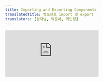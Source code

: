 ```yaml
---
title: Importing and Exporting Components
translatedTitle: 컴포넌트 import 및 export
translators: [정재남, 박문하, 최민정]
---
```


<iframe 
  style={{aspectRatio: 1.7778, width: '100%'}} 
  src="https://www.youtube.com/embed/playlist?list=PLjQV3hketAJkh6BEl0n4PDS_2fBd0cS9v&index=8"
  title="YouTube video player" 
  frameBorder="0" 
/>

<Intro>

The magic of components lies in their reusability: you can create components that are composed of other components. But as you nest more and more components, it often makes sense to start splitting them into different files. This lets you keep your files easy to scan and reuse components in more places.
<Trans>컴포넌트의 가장 큰 장점은 재사용성으로 컴포넌트를 조합해 또 다른 컴포넌트를 만들 수 있습니다. 컴포넌트를 여러 번 중첩하게 되면 다른 파일로 분리해야 하는 시점이 생깁니다. 이렇게 분리하면 나중에 파일을 찾기 더 쉽고 재사용하기 편리해집니다.</Trans>

</Intro>

<YouWillLearn>

* What a root component file is
* How to import and export a component
* When to use default and named imports and exports
* How to import and export multiple components from one file
* How to split components into multiple files
<TransBlock>
  - 루트 컴포넌트란 무엇인지
  - 컴포넌트를 import하고 export하는 방법
  - default 및 이름 있는 import / export 를 사용해야 하는 경우
  - 하나의 파일에서 여러 컴포넌트를 import / export 하는 방법
  - 컴포넌트를 여러 파일로 분할하는 방법
</TransBlock>
</YouWillLearn>

## The root component file<Trans>루트 컴포넌트 파일</Trans> {/*the-root-component-file*/}

In [Your First Component](/learn/your-first-component), you made a `Profile` component and a `Gallery` component that renders it:
<Trans>[첫번째 컴포넌트](/learn/your-first-component)에서 만든 `Profile` 컴포넌트와 `Gallery` 컴포넌트는 아래와 같이 렌더링 됩니다:</Trans>

<Sandpack>

```js
function Profile() {
  return (
    <img
      src="https://i.imgur.com/MK3eW3As.jpg"
      alt="Katherine Johnson"
    />
  );
}

export default function Gallery() {
  return (
    <section>
      <h1>Amazing scientists</h1>
      <Profile />
      <Profile />
      <Profile />
    </section>
  );
}
```

```css
img { margin: 0 10px 10px 0; height: 90px; }
```

</Sandpack>

These currently live in a **root component file,** named `App.js` in this example. In [Create React App](https://create-react-app.dev/), your app lives in `src/App.js`. Depending on your setup, your root component could be in another file, though. If you use a framework with file-based routing, such as Next.js, your root component will be different for every page.
<Trans>이 예제의 컴포넌트들은 모두 `App.js`라는 **root 컴포넌트 파일**에 존재합니다. [Create React App](https://create-react-app.dev/)에서는 앱 전체가 `src/App.js`에서 실행됩니다. 설정에 따라 root 컴포넌트가 다른 파일에 위치할 수도 있습니다. Next.js처럼 파일 기반으로 라우팅하는 프레임워크일 경우 페이지별로 root 컴포넌트가 다를 수 있습니다.</Trans>

## Exporting and importing a component<Trans>컴포넌트 import 및 export하기</Trans> {/*exporting-and-importing-a-component*/}

What if you want to change the landing screen in the future and put a list of science books there? Or place all the profiles somewhere else? It makes sense to move `Gallery` and `Profile` out of the root component file. This will make them more modular and reusable in other files. You can move a component in three steps:
<Trans>나중에 랜딩 화면을 변경하여 과학 도서 목록을 넣으려면 어떻게 해야 하나요? 아니면 모든 프로필을 다른 곳에 배치하고자 한다면? `Gallery`와 `Profile`을 root 컴포넌트 파일 밖으로 옮기는 것이 좋을 것 같습니다. 이렇게 하면 보다 모듈성이 강화되고 다른 파일에서 재사용할 수 있게 됩니다. 컴포넌트는 다음 세 단계로  이동할 수 있습니다.</Trans>

1. **Make** a new JS file to put the components in.
2. **Export** your function component from that file (using either [default](https://developer.mozilla.org/docs/Web/JavaScript/Reference/Statements/export#using_the_default_export) or [named](https://developer.mozilla.org/docs/Web/JavaScript/Reference/Statements/export#using_named_exports) exports).
3. **Import** it in the file where you’ll use the component (using the corresponding technique for importing [default](https://developer.mozilla.org/docs/Web/JavaScript/Reference/Statements/import#importing_defaults) or [named](https://developer.mozilla.org/docs/Web/JavaScript/Reference/Statements/import#import_a_single_export_from_a_module) exports).

<TransBlock>
  1. 컴포넌트를 넣을 JS 파일을 **생성**합니다.
  2. 새로 만든 파일에서 함수 컴포넌트를 **export** 합니다. ([default](https://developer.mozilla.org/docs/Web/JavaScript/Reference/Statements/export#using_the_default_export) 또는 [named](https://developer.mozilla.org/docs/Web/JavaScript/Reference/Statements/export#using_named_exports) export 방식을 사용합니다.)
  3. 컴포넌트를 사용할 파일에서 **import** 합니다. ([default](https://developer.mozilla.org/docs/Web/JavaScript/Reference/Statements/import#importing_defaults) 또는 [named](https://developer.mozilla.org/docs/Web/JavaScript/Reference/Statements/import#import_a_single_export_from_a_module) export에 대응하는 방식으로 import 합니다.)
</TransBlock>

Here both `Profile` and `Gallery` have been moved out of `App.js` into a new file called `Gallery.js`. Now you can change `App.js` to import `Gallery` from `Gallery.js`:
<Trans>여기서 `Profile`과 `Gallery`는 모두 `App.js`에서 `Gallery.js`라는 새 파일로 이동했습니다. 이제 `App.js`를 변경하여 `Gallery.js`에서 `Gallery`를 import할 수 있습니다:</Trans>

<Sandpack>

```js App.js
import Gallery from './Gallery.js';

export default function App() {
  return (
    <Gallery />
  );
}
```

```js Gallery.js
function Profile() {
  return (
    <img
      src="https://i.imgur.com/QIrZWGIs.jpg"
      alt="Alan L. Hart"
    />
  );
}

export default function Gallery() {
  return (
    <section>
      <h1>Amazing scientists</h1>
      <Profile />
      <Profile />
      <Profile />
    </section>
  );
}
```

```css
img { margin: 0 10px 10px 0; height: 90px; }
```

</Sandpack>

Notice how this example is broken down into two component files now:
<Trans>이제 이 예제에서는 컴포넌트들이 두 파일로 나뉘게 되었습니다:</Trans>

1. `Gallery.js`:
    - Defines the `Profile` component which is only used within the same file and is not exported.
    - Exports the `Gallery` component as a **default export.**
    <TransBlock>
    - 동일한 파일 내에서만 사용되며 export하지 않는 `Profile` 컴포넌트를 정의합니다.
    - `Gallery` 컴포넌트를 **default export** 방식으로 export 합니다.
    </TransBlock>
2. `App.js`:
    - Imports `Gallery` as a **default import** from `Gallery.js`.
    - Exports the root `App` component as a **default export.**
    <TransBlock>
    - `Gallery`를 `Gallery.js`로부터 **default import** 방식으로 import 합니다.
    - root `App` 컴포넌트를 **default export** 방식으로 **export** 합니다.
    </TransBlock>

<Note>

You may encounter files that leave off the `.js` file extension like so:
<Trans>가끔 `.js`와 같은 파일 확장자가 없는 때도 있습니다.</Trans>

```js 
import Gallery from './Gallery';
```

Either `'./Gallery.js'` or `'./Gallery'` will work with React, though the former is closer to how [native ES Modules](https://developer.mozilla.org/docs/Web/JavaScript/Guide/Modules) work.
<Trans>React에서는 `'./Gallery.js'` 또는 `'./Gallery'` 둘 다 사용할 수 있지만 전자의 경우가  [ES Modules](https://developer.mozilla.org/docs/Web/JavaScript/Guide/Modules) 사용 방법에 더 가깝습니다.</Trans>

</Note>

<DeepDive>

#### Default vs named exports {/*default-vs-named-exports*/}

There are two primary ways to export values with JavaScript: default exports and named exports. So far, our examples have only used default exports. But you can use one or both of them in the same file. **A file can have no more than one _default_ export, but it can have as many _named_ exports as you like.**
<Trans>보통 JavaScript에서는 default export와 named export라는 두 가지 방법으로 값을 export 합니다. 지금까지의 예제에서는 default export만 사용했지만 두 방법 다 한 파일에서 사용할 수도 있습니다. **다만 한 파일에서는 하나의 *default* export만 존재할 수 있고 *named* export는 여러 개가 존재할 수 있습니다.**</Trans>

![Default and named exports](/images/docs/illustrations/i_import-export.svg)

How you export your component dictates how you must import it. You will get an error if you try to import a default export the same way you would a named export! This chart can help you keep track:
<Trans>Export 하는 방식에 따라 import 하는 방식이 정해집니다. Default export로 한 값을 named import로 가져오려고 하려면 에러가 발생합니다. 아래 표에는 각각의 경우의 문법이 정리되어 있습니다.</Trans>

| Syntax           | Export statement                           | Import statement                          |
| -----------      | -----------                                | -----------                               |
| Default  | `export default function Button() {}` | `import Button from './Button.js';`     |
| Named    | `export function Button() {}`         | `import { Button } from './Button.js';` |

When you write a _default_ import, you can put any name you want after `import`. For example, you could write `import Banana from './Button.js'` instead and it would still provide you with the same default export. In contrast, with named imports, the name has to match on both sides. That's why they are called _named_ imports!
<Trans>*default* import를 사용하는 경우 원한다면 `import` 단어 후에 다른 이름으로 값을 가져올 수 있습니다. 예를 들어, `import Banana from './button.js'` 라고 쓰더라도 같은 default export 값을 가져오게 됩니다. 반대로 named import를 사용할 때는 양쪽 파일에서 사용하고자 하는 값의 이름이 같아야 해서 *named* import라고 불립니다.</Trans>

**People often use default exports if the file exports only one component, and use named exports if it exports multiple components and values.** Regardless of which coding style you prefer, always give meaningful names to your component functions and the files that contain them. Components without names, like `export default () => {}`, are discouraged because they make debugging harder.
<Trans>**보편적으로 한 파일에서 하나의 컴포넌트만 export 할 때 default export 방식을 사용하고 여러 컴포넌트를 export 할 경우엔 named export 방식을 사용합니다.** 어떤 방식을 사용하든 컴포넌트와 파일의 이름을 의미 있게 명명하는 것은 중요합니다. `export default () => {}` 처럼 이름 없는 컴포넌트는 나중에 디버깅하기 어렵기 때문에 권장하지 않습니다.</Trans>

</DeepDive>

## Exporting and importing multiple components from the same file<Trans>동일한 파일에서 여러 컴포넌트 import 및 export하기</Trans> {/*exporting-and-importing-multiple-components-from-the-same-file*/}

What if you want to show just one `Profile` instead of a gallery? You can export the `Profile` component, too. But `Gallery.js` already has a *default* export, and you can't have _two_ default exports. You could create a new file with a default export, or you could add a *named* export for `Profile`. **A file can only have one default export, but it can have numerous named exports!**
<Trans>갤러리 대신 하나의 `Profile`만 표시하고 싶다면 어떻게 해야 하나요? `Profile` 컴포넌트도 export 할 수 있습니다. 하지만 `Gallery.js`에는 이미 *default* export가 있으며, default export를 *두 개* 가질 수는 없습니다. 새 파일을 만들어 default export 하거나, 혹은`Profile`에서 *named* export를 추가할 수도도 있습니다. **한 파일은 default export를 하나만 가질 수 있지만, named export는 여러 개 가질 수 있습니다!**</Trans>

<Note>

To reduce the potential confusion between default and named exports, some teams choose to only stick to one style (default or named), or avoid mixing them in a single file. Do what works best for you!
<Trans>default export와 named export 사이의 잠재적인 혼동을 줄이기 위해 일부 팀에서는 한 가지 스타일(default 또는 named)만 고수하거나, 단일 파일 내에서 혼합하지 않도록 선택합니다. 자신에게 가장 적합한 방식을 선택하세요!</Trans>

</Note>

First, **export** `Profile` from `Gallery.js` using a named export (no `default` keyword):
<Trans>먼저 named export 방식을 사용해서 `Gallery.js`에서 `Profile`를 **export** 합니다. (`default` 키워드를 사용하지 않습니다):</Trans>

```js
export function Profile() {
  // ...
}
```

Then, **import** `Profile` from `Gallery.js` to `App.js` using a named import (with the curly braces):
<Trans>그 다음엔 named import 방식으로 `Gallery.js`에서 `Profile`를 `App.js` 파일로 **import** 합니다 (중괄호를 사용합니다):</Trans>

```js
import { Profile } from './Gallery.js';
```

Finally, **render** `<Profile />` from the `App` component:
<Trans>마지막으로 `<Profile />`을 `App` 컴포넌트에서 **렌더링**합니다:</Trans>

```js
export default function App() {
  return <Profile />;
}
```

Now `Gallery.js` contains two exports: a default `Gallery` export, and a named `Profile` export. `App.js` imports both of them. Try editing `<Profile />` to `<Gallery />` and back in this example:
<Trans>이제 `Gallery.js`에는 default `Gallery` export와 named `Profile` export라는 두 가지의 export가 존재합니다. `App.js`에서는 두 컴포넌트를 import 해서 사용합니다. 아래의 예제에서 `<Profile />`과 `<Gallery />`를 교차해서 사용해 보세요:</Trans>

<Sandpack>

```js App.js
import Gallery from './Gallery.js';
import { Profile } from './Gallery.js';

export default function App() {
  return (
    <Profile />
  );
}
```

```js Gallery.js
export function Profile() {
  return (
    <img
      src="https://i.imgur.com/QIrZWGIs.jpg"
      alt="Alan L. Hart"
    />
  );
}

export default function Gallery() {
  return (
    <section>
      <h1>Amazing scientists</h1>
      <Profile />
      <Profile />
      <Profile />
    </section>
  );
}
```

```css
img { margin: 0 10px 10px 0; height: 90px; }
```

</Sandpack>

Now you're using a mix of default and named exports:
<Trans>이제 default와 named export 방식 둘 다 사용할 수 있게 됐습니다:</Trans>

* `Gallery.js`:
  - Exports the `Profile` component as a **named export called `Profile`.**
  - Exports the `Gallery` component as a **default export.**
  <TransBlock>
    - `Profile` 컴포넌트를 `Profile`로 **named export** 합니다.
    - `Gallery` 컴포넌트를 **default export** 합니다.
  </TransBlock>
* `App.js`:
  - Imports `Profile` as a **named import called `Profile`** from `Gallery.js`.
  - Imports `Gallery` as a **default import** from `Gallery.js`.
  - Exports the root `App` component as a **default export.**
  <TransBlock>
    - `Gallery.js`에서 `Profile`를 `Profile`로 **named import** 합니다.
    - `Gallery.js`에서 `Gallery`를 **default import** 합니다.
    - root `App` 컴포넌트를 **default export** 합니다.
  </TransBlock>
    
<Recap>

On this page you learned:
<Trans>이 페이지에서 배우게 된 것들입니다:</Trans>

* What a root component file is
* How to import and export a component
* When and how to use default and named imports and exports
* How to export multiple components from the same file
 
<TransBlock>
  - Root 컴포넌트란 무엇인지
  - 컴포넌트를 import 하거나 export 하는 방법
  - 언제, 어떻게 default 및 named import, default 및 named export를 사용하는지
  - 한 파일에서 여러 컴포넌트를 export 하는 방법
</TransBlock>
</Recap>



<Challenges>

#### Split the components further<Trans>컴포넌트를 더 분리해 봅시다</Trans> {/*split-the-components-further*/}

Currently, `Gallery.js` exports both `Profile` and `Gallery`, which is a bit confusing.
<Trans>현재 `Gallery.js`는 `Profile`과 `Gallery`를 모두 export하고 있으므로 약간 혼란스러울 수 있습니다.</Trans>

Move the `Profile` component to its own `Profile.js`, and then change the `App` component to render both `<Profile />` and `<Gallery />` one after another.
<Trans>`Profile.js` 파일을 생성해서 `Profile` 컴포넌트를 해당 파일로 옮기고 `App` 컴포넌트에서는 `<Profile />`과 `<Gallery />`를 각각 렌더링하도록 변경하세요.</Trans>

You may use either a default or a named export for `Profile`, but make sure that you use the corresponding import syntax in both `App.js` and `Gallery.js`! You can refer to the table from the deep dive above:
<Trans>`Profile`에 default export 또는 named export를 사용할 수 있는데,  `App.js`와 `Gallery.js` 모두에서 그에 대응하는 import 구문을 사용해야 한다는 점을 주의하세요! Deep Dive의 표(아래)를 참고하세요:</Trans>

| Syntax           | Export statement                           | Import statement                          |
| -----------      | -----------                                | -----------                               |
| Default  | `export default function Button() {}` | `import Button from './Button.js';`     |
| Named    | `export function Button() {}`         | `import { Button } from './Button.js';` |

<Hint>

Don't forget to import your components where they are called. Doesn't `Gallery` use `Profile`, too?
<Trans>컴포넌트가 호출되는 곳에서 컴포넌트를 가져오는 것을 잊지 마세요. `Gallery`도 `Profile`을 사용하지 않나요?</Trans>

</Hint>

<Sandpack>

```js App.js
import Gallery from './Gallery.js';
import { Profile } from './Gallery.js';

export default function App() {
  return (
    <div>
      <Profile />
    </div>
  );
}
```

```js Gallery.js active
// Move me to Profile.js!
export function Profile() {
  return (
    <img
      src="https://i.imgur.com/QIrZWGIs.jpg"
      alt="Alan L. Hart"
    />
  );
}

export default function Gallery() {
  return (
    <section>
      <h1>Amazing scientists</h1>
      <Profile />
      <Profile />
      <Profile />
    </section>
  );
}
```

```js Profile.js
```

```css
img { margin: 0 10px 10px 0; height: 90px; }
```

</Sandpack>

After you get it working with one kind of exports, make it work with the other kind.
<Trans>export 방식 중 하나로 동작하는 데에 성공했다면, 다른 방식으로도 바꿔보세요.</Trans>

<Solution>

This is the solution with named exports:
<Trans>named export를 사용한 풀이입니다:</Trans>

<Sandpack>

```js App.js
import Gallery from './Gallery.js';
import { Profile } from './Profile.js';

export default function App() {
  return (
    <div>
      <Profile />
      <Gallery />
    </div>
  );
}
```

```js Gallery.js
import { Profile } from './Profile.js';

export default function Gallery() {
  return (
    <section>
      <h1>Amazing scientists</h1>
      <Profile />
      <Profile />
      <Profile />
    </section>
  );
}
```

```js Profile.js
export function Profile() {
  return (
    <img
      src="https://i.imgur.com/QIrZWGIs.jpg"
      alt="Alan L. Hart"
    />
  );
}
```

```css
img { margin: 0 10px 10px 0; height: 90px; }
```

</Sandpack>

This is the solution with default exports:
<Trans>default export를 사용한 풀이입니다:</Trans>

<Sandpack>

```js App.js
import Gallery from './Gallery.js';
import Profile from './Profile.js';

export default function App() {
  return (
    <div>
      <Profile />
      <Gallery />
    </div>
  );
}
```

```js Gallery.js
import Profile from './Profile.js';

export default function Gallery() {
  return (
    <section>
      <h1>Amazing scientists</h1>
      <Profile />
      <Profile />
      <Profile />
    </section>
  );
}
```

```js Profile.js
export default function Profile() {
  return (
    <img
      src="https://i.imgur.com/QIrZWGIs.jpg"
      alt="Alan L. Hart"
    />
  );
}
```

```css
img { margin: 0 10px 10px 0; height: 90px; }
```

</Sandpack>

</Solution>

</Challenges>

